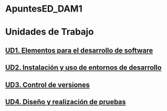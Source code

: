 # ApuntesED_DAM1

# Unidades de Trabajo

## [UD1. Elementos para el desarrollo de software](UD1_ElementosDesarrolloSoftware.md)
## [UD2. Instalación y uso de entornos de desarrollo](UD2_InstalacionUsoIDE.md)
## [UD3. Control de versiones](UD3_ControlVersiones.md)
## [UD4. Diseño y realización de pruebas](UD4_Pruebas.md)
